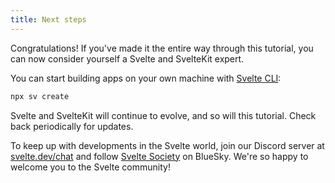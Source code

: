 ```yaml
---
title: Next steps
---
```


Congratulations! If you've made it the entire way through this tutorial, you can now consider yourself a Svelte and SvelteKit expert.

You can start building apps on your own machine with [Svelte CLI](https://www.npmjs.com/package/sv):

```bash
npx sv create
```

Svelte and SvelteKit will continue to evolve, and so will this tutorial. Check back periodically for updates.

To keep up with developments in the Svelte world, join our Discord server at [svelte.dev/chat](/chat) and follow [Svelte Society](https://bsky.app/profile/sveltesociety.dev) on BlueSky. We're so happy to welcome you to the Svelte community!
